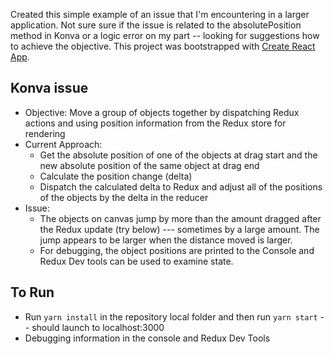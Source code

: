 Created this simple example of an issue that I'm encountering in a larger application. Not sure sure if the issue is related to the absolutePosition method in Konva or a logic error on my part -- looking for suggestions how to achieve the objective. This project was bootstrapped with [Create React App](https://github.com/facebookincubator/create-react-app).

## Konva issue
* Objective: Move a group of objects together by dispatching Redux actions and using position information from the Redux store for rendering
* Current Approach:
  + Get the absolute position of one of the objects at drag start and the new absolute position of the same object at drag end
  + Calculate the position change (delta)
  + Dispatch the calculated delta to Redux and adjust all of the positions of the objects by the delta in the reducer
* Issue:
  + The objects on canvas jump by more than the amount dragged after the Redux update (try below) --- sometimes by a large amount. The jump appears to be larger when the distance moved is larger. </li>
  + For debugging, the object positions are printed to the Console and Redux Dev tools can be used to examine state.

## To Run

* Run `yarn install` in the repository local folder and then run `yarn start` -- should launch to localhost:3000
* Debugging information in the console and Redux Dev Tools
